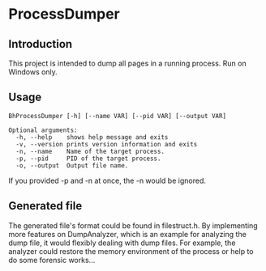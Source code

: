 # ProcessDumper

## Introduction
This project is intended to dump all pages in a running process. Run on Windows only.

## Usage
```
BhProcessDumper [-h] [--name VAR] [--pid VAR] [--output VAR]

Optional arguments:
  -h, --help    shows help message and exits
  -v, --version prints version information and exits
  -n, --name    Name of the target process.
  -p, --pid     PID of the target process.
  -o, --output  Output file name.
```
If you provided -p and -n at once, the -n would be ignored.

## Generated file
The generated file's format could be found in filestruct.h.
By implementing more features on DumpAnalyzer, which is an example for analyzing the dump file, it would flexibly dealing with dump files.
For example, the analyzer could restore the memory environment of the process or help to do some forensic works...